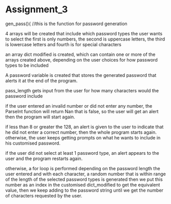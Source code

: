 # Assignment_3
gen_pass(){ //this is the function for password generation

4 arrays will be created that include which password types the user wants to select
the first is only numbers, the second is uppercase letters,
the third is lowercase letters and fourth is for special characters

an array dict modified is created, which can contain one or more of the arrays created
above, depending on the user choices for how password types to be included
   
A password variable is created that stores the generated password that alerts it at the
end of the program.

pass_length gets input from the user for how many characters would the password include

if the user entered an invalid number or did not enter any number, the ParseInt function will
return Nan that is false, so the user will get an alert then the program will start again.

if less than 8 or greater the 128, an alert is given to the user to indicate that he did not 
enter a correct number, then the whole program starts again. otherwise, the user keeps getting
prompts on what he wants to include in his customised password.

if the user did not select at least 1 password type, an alert appears to the user and the
program restarts again.

otherwise, a for loop is performed depending on the password length the user entered
and with each character, a random number that is within range of the length of the selected password
types is generated then we put this number as an index in the customised dict_modified to get the 
equivalent value, then we keep adding to the password string until we get the number of characters
requested by the user.